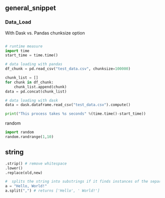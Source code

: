 ## general_snippet

### Data_Load
With Dask vs. Pandas chunksize option
```python

# runtime measure
import time
start_time = time.time()

# data loading with pandas 
df_chunk = pd.read_csv("test_data.csv", chunksize=100000) 

chunk_list = []  
for chunk in df_chunk:  
    chunk_list.append(chunk)
data = pd.concat(chunk_list)

# data loading with dask 
data = dask.dataframe.read_csv("test_data.csv").compute()

print("This process takes %s seconds" %(time.time()-start_time))
```

random 
```python
import random
random.randrange(1,10)
```

## string
```python
.strip() # remove whitespace
.lower()
.replace(old,new)

#  splits the string into substrings if it finds instances of the separator
a = "Hello, World!"
a.split(",") # returns ['Hello', ' World!']

```
